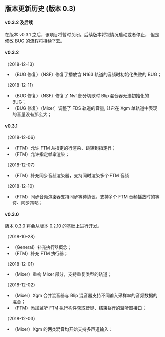
## 版本更新历史 (版本 0.3)

#### v0.3.2 及后续

在版本 v0.3.1 之后，该项目将暂时关闭。后续版本将视情况启动或者停止，
但是修改 BUG 的流程将持续下去。

#### v0.3.2

（2018-12-13）

*	（BUG 修复）（NSF）修复了播放含 N163 轨道的音频时初始化失败的 BUG；

（2018-12-11）

*	（BUG 修复）（NSF）修复了 Nsf 部分切歌时 Blip 混音器无法初始化的 BUG；
*	（BUG 修复）（Mixer）调整了 FDS 轨道的音量, 让它在 Xgm 单轨道中表现的音量没有那么大；

#### v0.3.1

（2018-12-06）

*	（FTM）允许 FTM 从指定的行渲染、跳转到指定行；
*	（FTM）允许指定帧率渲染；

（2018-12-07）

*	（FTM）补充同步音频渲染器，支持同时渲染多个 FTM 音频

（2018-12-10）

*	（FTM）同步音频渲染器支持同步等待协议，支持多个 FTM 音频播放时的等待、同步策略；

#### v0.3.0

版本 0.3.0 将会从版本 0.2.10 的基础上进行开发。

（2018-10-28）

*	（General）补充执行器概念；
*	（FTM）补充 FTM 执行器；

（2018-12-01）

*	（Mixer）重构 Mixer 部分，支持重复类型的轨道；

（2018-12-02）

*	（Mixer）Xgm 合并混音器与 Blip 混音器支持不同输入采样率的音频数据的混合；
*	（FTM）添加监听 FTM 执行构件获取音键、结束执行的监听器接口；

（2018-12-03）

*	（Mixer）Xgm 的两类混音均开始支持多声道输入；

